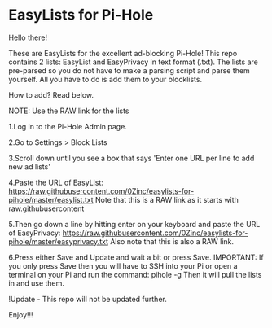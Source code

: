 # EasyLists for Pi-Hole

Hello there!

These are EasyLists for the excellent ad-blocking Pi-Hole! This repo contains 2 lists: EasyList and EasyPrivacy in text format (.txt). The lists are pre-parsed so you do not have to make a parsing script and parse them yourself. All you have to do is add them to your blocklists.

How to add? Read below.

NOTE: Use the RAW link for the lists

1.Log in to the Pi-Hole Admin page.

2.Go to Settings > Block Lists

3.Scroll down until you see a box that says 'Enter one URL per line to add new ad lists'

4.Paste the URL of EasyList:
https://raw.githubusercontent.com/0Zinc/easylists-for-pihole/master/easylist.txt
Note that this is a RAW link as it starts with raw.githubusercontent

5.Then go down a line by hitting enter on your keyboard and paste the URL of EasyPrivacy:
https://raw.githubusercontent.com/0Zinc/easylists-for-pihole/master/easyprivacy.txt
Also note that this is also a RAW link.

6.Press either Save and Update and wait a bit or press Save. IMPORTANT: If you only press
Save then you will have to SSH into your Pi or open a terminal on your Pi and run the command:
pihole -g
Then it will pull the lists in and use them.

!Update - This repo will not be updated further.

Enjoy!!!

